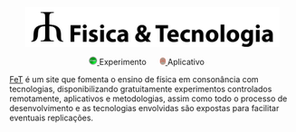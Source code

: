 <p align="center">
  <a href="https://sites.google.com/view/fisetec/" target="_blank" >
    <img alt="Fisica & Tecnologia" src="https://github.com/IMSFisica/LDRvsLuz/blob/master/public/img/MyLogo8.png" width="450" />
  </a>
</p>
<p align="center">
    <a href="https://sites.google.com/view/fisetec/material/experimenta%C3%A7%C3%A3o-remota/experimentos?authuser=0" target="_blank">
        <img alt="Experimento remoto" src="https://github.com/IMSFisica/LDRvsLuz/blob/master/public/img/start1.png"  width="15">        
    </a> 
    Experimento &nbsp;&nbsp;&nbsp;&nbsp;
    <a href="https://play.google.com/store/apps/details?id=com.IzacPhysics.LDR" target="_blank">
        <img alt="APP" src="https://github.com/IMSFisica/LDRvsLuz/blob/master/public/img/LDR3.png"  width="10">        
    </a>
    Aplicativo &nbsp;&nbsp;&nbsp;&nbsp;
</p>

[FeT](https://sites.google.com/view/fisetec/) é um site que fomenta o ensino de 
física em consonância com tecnologias, disponibilizando gratuitamente experimentos
controlados remotamente, aplicativos e metodologias, assim como todo o processo de
desenvolvimento e as tecnologias envolvidas são expostas para facilitar eventuais 
replicações.
